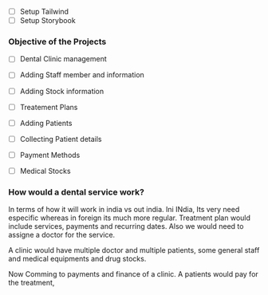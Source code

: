 - [ ] Setup Tailwind
- [ ] Setup Storybook 

### Objective of the Projects
- [ ] Dental Clinic management
- [ ] Adding Staff member and information
- [ ] Adding Stock information
- [ ] Treatement Plans 
- [ ] Adding Patients
- [ ] Collecting Patient details
- [ ] Payment Methods
- [ ] Medical Stocks


### How would a dental service work? 

In terms of how it will work in india vs out india. Ini INdia, Its very need especific whereas in foreign its much more regular. Treatment plan would include services, payments and recurring dates. Also we would need to assigne a doctor for the service. 

A clinic would have multiple doctor and multiple patients, some general staff and medical equipments and drug stocks. 

Now Comming to payments and finance of a clinic. A patients would pay for the treatment, 